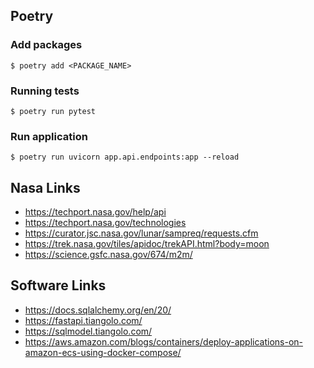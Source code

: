 ## Poetry

### Add packages
```shell
$ poetry add <PACKAGE_NAME>
```

### Running tests
```shell
$ poetry run pytest
```

### Run application
```shell
$ poetry run uvicorn app.api.endpoints:app --reload 
```

## Nasa Links
- https://techport.nasa.gov/help/api
- https://techport.nasa.gov/technologies
- https://curator.jsc.nasa.gov/lunar/sampreq/requests.cfm
- https://trek.nasa.gov/tiles/apidoc/trekAPI.html?body=moon
- https://science.gsfc.nasa.gov/674/m2m/

## Software Links
- https://docs.sqlalchemy.org/en/20/
- https://fastapi.tiangolo.com/
- https://sqlmodel.tiangolo.com/
- https://aws.amazon.com/blogs/containers/deploy-applications-on-amazon-ecs-using-docker-compose/